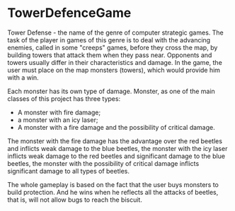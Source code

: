 # TowerDefenceGame

Tower Defense - the name of the genre of computer strategic games. The task of the player in games of this genre is to deal with the advancing enemies, called in some "creeps" games, before they cross the map, by building towers that attack them when they pass near. Opponents and towers usually differ in their characteristics and damage.
In the game, the user must place on the map monsters (towers), which would provide him with a win.

Each monster has its own type of damage. Monster, as one of the main classes of this project has three types:
  - A monster with fire damage;
  - a monster with an icy laser;
  - A monster with a fire damage and the possibility of critical damage.
  
The monster with the fire damage has the advantage over the red beetles and inflicts weak damage to the blue beetles, the monster with the icy laser inflicts weak damage to the red beetles and significant damage to the blue beetles, the monster with the possibility of critical damage inflicts significant damage to all types of beetles.

The whole gameplay is based on the fact that the user buys monsters to build protection. And he wins when he reflects all the attacks of beetles, that is, will not allow bugs to reach the biscuit.
